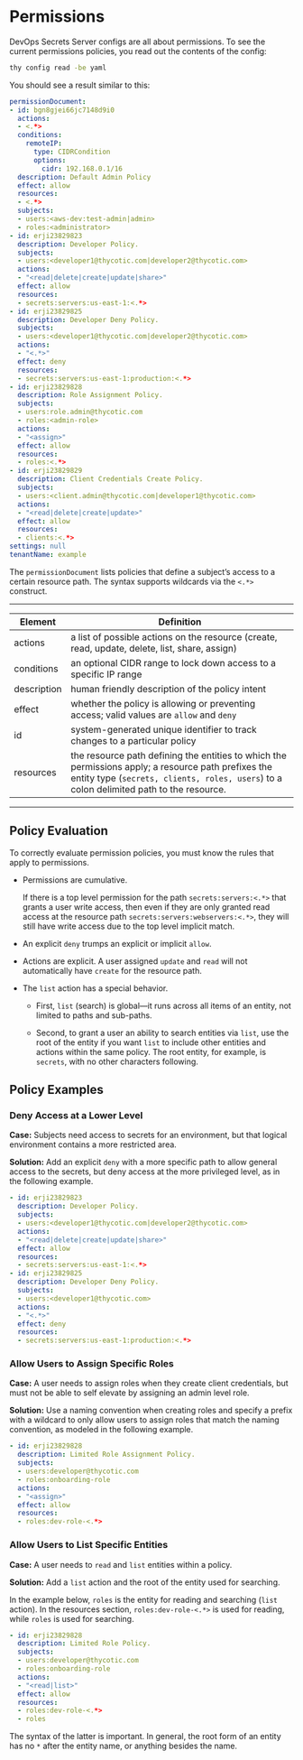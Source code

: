 ﻿[title]: # (Permissions)
[tags]: # (,)
[priority]: # (1860)

# Permissions

DevOps Secrets Server configs are all about permissions. To see the current permissions policies, you read out the contents of the config:

```bash
thy config read -be yaml
```

You should see a result similar to this:

```yaml
permissionDocument:
- id: bgn8gjei66jc7148d9i0
  actions:
  - <.*>
  conditions:
    remoteIP:
      type: CIDRCondition
      options:
        cidr: 192.168.0.1/16
  description: Default Admin Policy
  effect: allow
  resources:
  - <.*>
  subjects:
  - users:<aws-dev:test-admin|admin>
  - roles:<administrator>
- id: erji23829823
  description: Developer Policy.
  subjects:
  - users:<developer1@thycotic.com|developer2@thycotic.com>
  actions:
  - "<read|delete|create|update|share>"
  effect: allow
  resources:
  - secrets:servers:us-east-1:<.*>
- id: erji23829825
  description: Developer Deny Policy.
  subjects:
  - users:<developer1@thycotic.com|developer2@thycotic.com>
  actions:
  - "<.*>"
  effect: deny
  resources:
  - secrets:servers:us-east-1:production:<.*>
- id: erji23829828
  description: Role Assignment Policy.
  subjects:
  - users:role.admin@thycotic.com
  - roles:<admin-role>
  actions:
  - "<assign>"
  effect: allow
  resources:
  - roles:<.*>
- id: erji23829829
  description: Client Credentials Create Policy.
  subjects:
  - users:<client.admin@thycotic.com|developer1@thycotic.com>
  actions:
  - "<read|delete|create|update>"
  effect: allow
  resources:
  - clients:<.*>
settings: null
tenantName: example
```

The `permissionDocument` lists policies that define a subject’s access to a certain resource path. The syntax supports wildcards via the `<.*>` construct.
  
---
  
| Element | Definition |
|----- | ----- |
| actions | a list of possible actions on the resource (create, read, update, delete, list, share, assign) |
| conditions | an optional CIDR range to lock down access to a specific IP range |
| description | human friendly description of the policy intent |
| effect | whether the policy is allowing or preventing access; valid values are `allow` and `deny` |
| id | system-generated unique identifier to track changes to a particular policy |
| resources | the resource path defining the entities to which the permissions apply; a resource path prefixes the entity type (`secrets, clients, roles, users`) to a colon delimited path to the resource. |
  
---
  
## Policy Evaluation

To correctly evaluate permission policies, you must know the rules that apply to permissions.

* Permissions are cumulative.

  If there is a top level permission for the path `secrets:servers:<.*>` that grants a user write access, then even if they are only granted read access at the resource path `secrets:servers:webservers:<.*>`, they will still have write access due to the top level implicit match. 

* An explicit `deny` trumps an explicit or implicit `allow`.

* Actions are explicit. A user assigned `update` and `read` will not automatically have `create` for the resource path.

* The `list` action has a special behavior.

  * First, `list` (search) is global—it runs across all items of an entity, not limited to paths and sub-paths.

  * Second, to grant a user an ability to search entities via `list`, use the root of the entity if you want `list` to include other entities and actions within the same policy. The root entity, for example, is `secrets`, with no other characters following.

## Policy Examples

### Deny Access at a Lower Level

**Case:** Subjects need access to secrets for an environment, but that logical environment contains a more restricted area.

**Solution:** Add an explicit `deny` with a more specific path to allow general access to the secrets, but deny access at the more privileged level, as in the following example.

```yaml
- id: erji23829823
  description: Developer Policy.
  subjects:
  - users:<developer1@thycotic.com|developer2@thycotic.com>
  actions:
  - "<read|delete|create|update|share>"
  effect: allow
  resources:
  - secrets:servers:us-east-1:<.*>
- id: erji23829825
  description: Developer Deny Policy.
  subjects:
  - users:<developer1@thycotic.com>
  actions:
  - "<.*>"
  effect: deny
  resources:
  - secrets:servers:us-east-1:production:<.*>
```

### Allow Users to Assign Specific Roles

**Case:** A user needs to assign roles when they create client credentials, but must not be able to self elevate by assigning an admin level role.

**Solution:** Use a naming convention when creating roles and specify a prefix with a wildcard to only allow users to assign roles that match the naming convention, as modeled in the following example.

```yaml
- id: erji23829828
  description: Limited Role Assignment Policy.
  subjects:
  - users:developer@thycotic.com
  - roles:onboarding-role
  actions:
  - "<assign>"
  effect: allow
  resources:
  - roles:dev-role-<.*>
```

### Allow Users to List Specific Entities

**Case:** A user needs to `read` and `list` entities within a policy.

**Solution:** Add a `list` action and the root of the entity used for searching. 

In the example below, `roles` is the entity for reading and searching (`list` action). In the resources section,
`roles:dev-role-<.*>` is used for reading, while `roles` is used for searching.

```yaml
- id: erji23829828
  description: Limited Role Policy.
  subjects:
  - users:developer@thycotic.com
  - roles:onboarding-role
  actions:
  - "<read|list>"
  effect: allow
  resources:
  - roles:dev-role-<.*>
  - roles
```

The syntax of the latter is important. In general, the root form of an entity has no `*` after the entity name, or anything besides the name.
